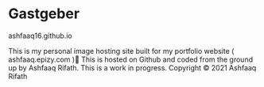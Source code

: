 # Gastgeber
ashfaaq16.github.io

This is my personal image hosting site built for my portfolio website ( ashfaaq.epizy.com )🔗 This is hosted on Github and coded from the ground up by Ashfaaq Rifath. This is a work in progress.
Copyright © 2021 Ashfaaq Rifath
